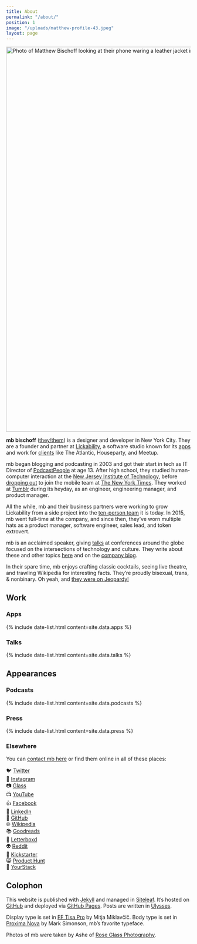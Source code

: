 ```yaml
---
title: About
permalink: "/about/"
position: 1
image: "/uploads/matthew-profile-43.jpeg"
layout: page
---
```


<img src="/uploads/matthew-profile-43.jpeg" width="1400" height="1050" alt="Photo of Matthew Bischoff looking at their phone waring a leather jacket in a park.">

**mb bischoff** ([they/them](https://pronoun.is/they)) is a designer and developer in New York City. They are a founder and partner at [Lickability](https://lickability.com), a software studio known for its [apps](https://lickability.com/products) and work for [clients](https://lickability.com/clients) like The Atlantic, Houseparty, and Meetup.

mb began blogging and podcasting in 2003 and got their start in tech as IT Director of [PodcastPeople](https://www.podcastpeople.com/) at age 13. After high school, they studied human-computer interaction at the [New Jersey Institute of Technology](https://www.njit.edu/), before [dropping out](https://matthewbischoff.com/don-t-go-to-college/) to join the mobile team at [The New York Times](https://www.nytimes.com/). They worked at [Tumblr](https://www.tumblr.com/) during its heyday, as an engineer, engineering manager, and product manager.

All the while, mb and their business partners were working to grow Lickability from a side project into the [ten-person team](https://lickability.com/about) it is today. In 2015, mb went full-time at the company, and since then, they’ve worn multiple hats as a product manager, software engineer, sales lead, and token extrovert.

mb is an acclaimed speaker, giving [talks](https://matthewbischoff.com/category/talks/) at conferences around the globe focused on the intersections of technology and culture. They write about these and other topics [here](https://matthewbischoff.com) and on the [company blog](https://lickability.com/blog/).

In their spare time, mb enjoys crafting  classic cocktails, seeing live theatre, and trawling Wikipedia for interesting facts. They’re proudly bisexual, trans, & nonbinary. Oh yeah, and [they were on Jeopardy!](https://www.j-archive.com/showgame.php?game_id=3342)

## Work

### Apps

{% include date-list.html content=site.data.apps %}

### Talks

{% include date-list.html content=site.data.talks %}

## Appearances

### Podcasts

{% include date-list.html content=site.data.podcasts %}

### Press

{% include date-list.html content=site.data.press %}

### Elsewhere

You can [contact mb here](/contact) or find them online in all of these places:

🐦 [Twitter](https://twitter.com/mb)  
🌅 [Instagram](https://instagram.com/mattb)  
📷 [Glass](https://glass.photo/mattb)  
📺 [YouTube](https://youtube.com/matthewbischoffdotcom)  
👍 [Facebook](https://facebook.com/matthewbischoff)  
💼 [LinkedIn](https://www.linkedin.com/in/matthewbischoff)  
🐙 [GitHub](https://github.com/mattbischoff)  
🌐 [Wikipedia](https://en.wikipedia.org/wiki/User:Matthewbischoff)  
📚 [Goodreads](https://goodreads.com/matthewbischoff)  
🎥 [Letterboxd](https://letterboxd.com/matthewbischoff)  
👽 [Reddit](https://www.reddit.com/user/matthewbischoff/)  
💸 [Kickstarter](https://www.kickstarter.com/profile/matthewbischoff)  
😸 [Product Hunt](https://www.producthunt.com/@mb)  
🥞 [YourStack](https://yourstack.com/@mb)

## Colophon

This website is published with [Jekyll](https://jekyllrb.com) and managed in [Siteleaf](https://www.siteleaf.com). It’s hosted on [GitHub](https://github.com/mattbischoff/matthewbischoff.com) and deployed via [GitHub Pages](https://pages.github.com). Posts are written in [Ulysses](https://ulysses.app).

Display type is set in [FF Tisa Pro](https://fonts.adobe.com/fonts/skolar) by Mitja Miklavčič. Body type is set in [Proxima Nova](https://fonts.adobe.com/fonts/proxima-nova) by Mark Simonson, mb’s favorite typeface.

Photos of mb were taken by Ashe of [Rose Glass Photography](https://www.roseglass.pictures).
